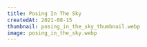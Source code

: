```yaml
---
title: Posing In The Sky
createdAt: 2021-08-15
thumbnail: posing_in_the_sky_thumbnail.webp
image: posing_in_the_sky.webp
---
```

